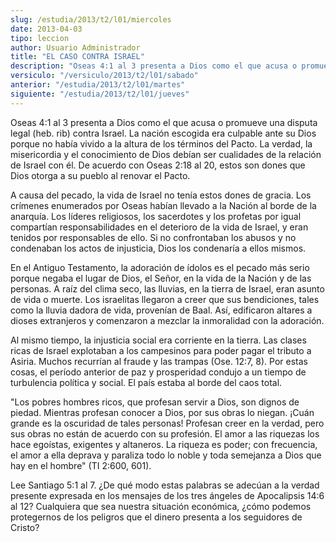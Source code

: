 ```yaml
---
slug: /estudia/2013/t2/l01/miercoles
date: 2013-04-03
tipo: leccion
author: Usuario Administrador
title: "EL CASO CONTRA ISRAEL"
description: "Oseas 4:1 al 3 presenta a Dios como el que acusa o promueve una disputa legal  (heb. rib) contra Israel. La nación escogida era culpable ante su Dios porque  no había vivido a la altura de los términos del Pacto. La verdad, la  misericordia y el conocimiento de Dios debían ser..."
versiculo: "/versiculo/2013/t2/l01/sabado"
anterior: "/estudia/2013/t2/l01/martes"
siguiente: "/estudia/2013/t2/l01/jueves"
---
```


Oseas 4:1 al 3 presenta a Dios como el que acusa o promueve una disputa legal (heb. rib) contra Israel. La nación escogida era culpable ante su Dios porque no había vivido a la altura de los términos del Pacto. La verdad, la misericordia y el conocimiento de Dios debían ser cualidades de la relación de Israel con él. De acuerdo con Oseas 2:18 al 20, estos son dones que Dios otorga a su pueblo al renovar el Pacto.

A causa del pecado, la vida de Israel no tenía estos dones de gracia. Los crímenes enumerados por Oseas habían llevado a la Nación al borde de la anarquía. Los líderes religiosos, los sacerdotes y los profetas por igual compar­tían responsabilidades en el deterioro de la vida de Israel, y eran tenidos por responsables de ello. Si no confrontaban los abusos y no condenaban los actos de injusticia, Dios los condenaría a ellos mismos.

En el Antiguo Testamento, la adoración de ídolos es el pecado más serio porque negaba el lugar de Dios, el Señor, en la vida de la Nación y de las per­sonas. A raíz del clima seco, las lluvias, en la tierra de Israel, eran asunto de vida o muerte. Los israelitas llegaron a creer que sus bendiciones, tales como la lluvia dadora de vida, provenían de Baal. Así, edificaron altares a dioses extranjeros y comenzaron a mezclar la inmoralidad con la adoración.

Al mismo tiempo, la injusticia social era corriente en la tierra. Las clases ricas de Israel explotaban a los campesinos para poder pagar el tributo a Asiria. Muchos recurrían al fraude y las trampas (Ose. 12:7, 8). Por estas cosas, el período anterior de paz y prosperidad condujo a un tiempo de turbulencia política y social. El país estaba al borde del caos total.

"Los pobres hombres ricos, que profesan servir a Dios, son dignos de piedad. Mientras profesan conocer a Dios, por sus obras lo niegan. ¡Cuán grande es la oscuridad de tales personas! Profesan creer en la verdad, pero sus obras no están de acuerdo con su profesión. El amor a las riquezas los hace egoístas, exigentes y altaneros. La riqueza es poder; con frecuencia, el amor a ella deprava y paraliza todo lo noble y toda semejanza a Dios que hay en el hombre" (TI 2:600, 601).

Lee Santiago 5:1 al 7. ¿De qué modo estas palabras se adecúan a la verdad presente expresada en los mensajes de los tres ángeles de Apocalipsis 14:6 al 12? Cualquiera que sea nuestra situación económica, ¿cómo podemos protegernos de los peligros que el dinero presenta a los seguidores de Cristo?
